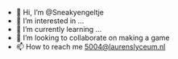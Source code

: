 - 👋 Hi, I’m @Sneakyengeltje
- 👀 I’m interested in ...
- 🌱 I’m currently learning ...
- 💞️ I’m looking to collaborate on making a game
- 📫 How to reach me 5004@laurenslyceum.nl

<!---
Sneakyengeltje/Sneakyengeltje is a ✨ special ✨ repository because its `README.md` (this file) appears on your GitHub profile.
You can click the Preview link to take a look at your changes.
--->
